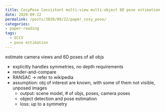 ```yaml
---
title: CosyPose Consistent multi-view multi-object 6D pose estimation
date: 2020-09-22
permalink: /posts/2020/09/22/paper_cosy_pose/
categories:
- paper-reading
tags:
  - ECCV
  - pose estimation
---
```


estimate camera views and 6D poses of all objs
- explicitly handles symmetries, no depth requirements
- render-and-compare
- RANSAC -> refer to wikipedia
- assumption: obj of interest are known, with some of them not visible, unposed images
  - output: scene model, # of objs, poses, camera poses
  - object detection and pose estimation
  - loss: up to a symmetry